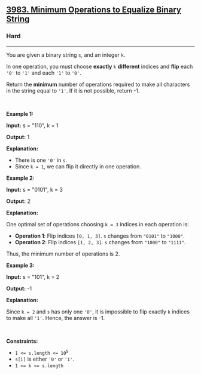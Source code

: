 <h2><a href="https://leetcode.com/problems/minimum-operations-to-equalize-binary-string">3983. Minimum Operations to Equalize Binary String</a></h2><h3>Hard</h3><hr><p>You are given a binary string <code>s</code>, and an integer <code>k</code>.</p>

<p>In one operation, you must choose <strong>exactly</strong> <code>k</code> <strong>different</strong> indices and <strong>flip</strong> each <code>&#39;0&#39;</code> to <code>&#39;1&#39;</code> and each <code>&#39;1&#39;</code> to <code>&#39;0&#39;</code>.</p>

<p>Return the <strong>minimum</strong> number of operations required to make all characters in the string equal to <code>&#39;1&#39;</code>. If it is not possible, return -1.</p>

<p>&nbsp;</p>
<p><strong class="example">Example 1:</strong></p>

<div class="example-block">
<p><strong>Input:</strong> <span class="example-io">s = &quot;110&quot;, k = 1</span></p>

<p><strong>Output:</strong> <span class="example-io">1</span></p>

<p><strong>Explanation:</strong></p>

<ul>
	<li>There is one <code>&#39;0&#39;</code> in <code>s</code>.</li>
	<li>Since <code>k = 1</code>, we can flip it directly in one operation.</li>
</ul>
</div>

<p><strong class="example">Example 2:</strong></p>

<div class="example-block">
<p><strong>Input:</strong> <span class="example-io">s = &quot;0101&quot;, k = 3</span></p>

<p><strong>Output:</strong> <span class="example-io">2</span></p>

<p><strong>Explanation:</strong></p>

<p>One optimal set of operations choosing <code>k = 3</code> indices in each operation is:</p>

<ul>
	<li><strong>Operation 1</strong>: Flip indices <code>[0, 1, 3]</code>. <code>s</code> changes from <code>&quot;0101&quot;</code> to <code>&quot;1000&quot;</code>.</li>
	<li><strong>Operation 2</strong>: Flip indices <code>[1, 2, 3]</code>. <code>s</code> changes from <code>&quot;1000&quot;</code> to <code>&quot;1111&quot;</code>.</li>
</ul>

<p>Thus, the minimum number of operations is 2.</p>
</div>

<p><strong class="example">Example 3:</strong></p>

<div class="example-block">
<p><strong>Input:</strong> <span class="example-io">s = &quot;101&quot;, k = 2</span></p>

<p><strong>Output:</strong> <span class="example-io">-1</span></p>

<p><strong>Explanation:</strong></p>

<p>Since <code>k = 2</code> and <code>s</code> has only one <code>&#39;0&#39;</code>, it is impossible to flip exactly <code>k</code> indices to make all <code>&#39;1&#39;</code>. Hence, the answer is -1.</p>
</div>

<p>&nbsp;</p>
<p><strong>Constraints:</strong></p>

<ul>
	<li><code>1 &lt;= s.length &lt;= 10<sup>​​​​​​​5</sup></code></li>
	<li><code>s[i]</code> is either <code>&#39;0&#39;</code> or <code>&#39;1&#39;</code>.</li>
	<li><code>1 &lt;= k &lt;= s.length</code></li>
</ul>
